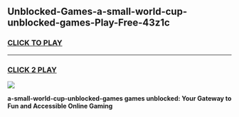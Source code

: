 
## Unblocked-Games-a-small-world-cup-unblocked-games-Play-Free-43z1c
<h3>
<a href="https://premium76.site?title=a-small-world-cup-unblocked-games&ref=09A">CLICK TO PLAY</a></h3>
<hr>

<h3>
<a href="https://premium76.site?title=a-small-world-cup-unblocked-games&ref=09A">CLICK 2 PLAY</a>
  
</h3>

<a href="https://premium76.site?title=a-small-world-cup-unblocked-games&ref=09A"><img src="https://clearcache.store/games.png"></a>


**a-small-world-cup-unblocked-games games unblocked: Your Gateway to Fun and Accessible Online Gaming**
